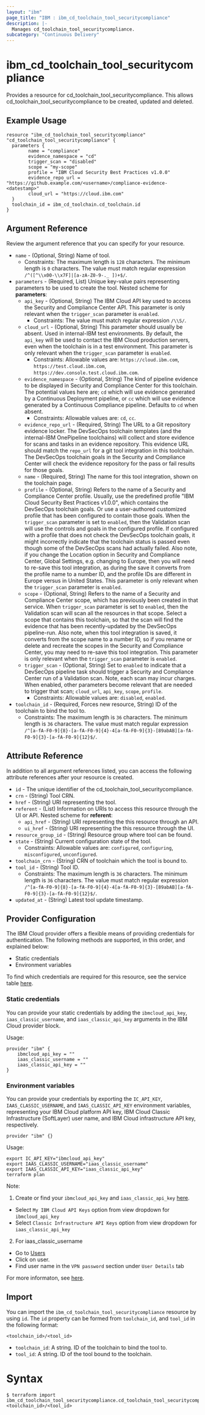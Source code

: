```yaml
---
layout: "ibm"
page_title: "IBM : ibm_cd_toolchain_tool_securitycompliance"
description: |-
  Manages cd_toolchain_tool_securitycompliance.
subcategory: "Continuous Delivery"
---
```


# ibm_cd_toolchain_tool_securitycompliance

Provides a resource for cd_toolchain_tool_securitycompliance. This allows cd_toolchain_tool_securitycompliance to be created, updated and deleted.

## Example Usage

```hcl
resource "ibm_cd_toolchain_tool_securitycompliance" "cd_toolchain_tool_securitycompliance" {
  parameters {
		name = "compliance"
		evidence_namespace = "cd"
		trigger_scan = "disabled"
		scope = "my-scope"
		profile = "IBM Cloud Security Best Practices v1.0.0"
		evidence_repo_url = "https://github.example.com/<username>/compliance-evidence-<datestamp>"
		cloud_url = "https://cloud.ibm.com"
  }
  toolchain_id = ibm_cd_toolchain.cd_toolchain.id
}
```

## Argument Reference

Review the argument reference that you can specify for your resource.

* `name` - (Optional, String) Name of tool.
  * Constraints: The maximum length is `128` characters. The minimum length is `0` characters. The value must match regular expression `/^([^\\x00-\\x7F]|[a-zA-Z0-9-._ ])+$/`.
* `parameters` - (Required, List) Unique key-value pairs representing parameters to be used to create the tool.
Nested scheme for **parameters**:
	* `api_key` - (Optional, String) The IBM Cloud API key used to access the Security and Compliance Center API. This parameter is only relevant when the `trigger_scan` parameter is `enabled`.
	  * Constraints: The value must match regular expression `/\\S/`.
	* `cloud_url` - (Optional, String) This parameter should usually be absent. Used in internal-IBM test environments. By default, the `api_key` will be used to contact the IBM Cloud production servers, even when the toolchain is in a test environment. This parameter is only relevant when the `trigger_scan` parameter is `enabled`.
	  * Constraints: Allowable values are: `https://cloud.ibm.com`, `https://test.cloud.ibm.com`, `https://dev.console.test.cloud.ibm.com`.
	* `evidence_namespace` - (Optional, String) The kind of pipeline evidence to be displayed in Security and Compliance Center for this toolchain. The potential values here are; `cd` which will use evidence generated by a Continuous Deployment pipeline, or `cc` which will use evidence generated by a Continuous Compliance pipeline. Defaults to `cd` when absent.
	  * Constraints: Allowable values are: `cd`, `cc`.
	* `evidence_repo_url` - (Required, String) The URL to a Git repository evidence locker. The DevSecOps toolchain templates (and the internal-IBM OnePipeline toolchains) will collect and store evidence for scans and tasks in an evidence repository. This evidence URL should match the `repo_url` for a git tool integration in this toolchain. The DevSecOps toolchain goals in the Security and Compliance Center will check the evidence repository for the pass or fail results for those goals.
	* `name` - (Required, String) The name for this tool integration, shown on the toolchain page.
	* `profile` - (Optional, String) Refers to the name of a Security and Compliance Center profile. Usually, use the predefined profile "IBM Cloud Security Best Practices v1.0.0", which contains the DevSecOps toolchain goals. Or use a user-authored customized profile that has been configured to contain those goals. When the `trigger_scan` parameter is set to `enabled`, then the Validation scan will use the controls and goals in the configured profile. If configured with a profile that does not check the DevSecOps toolchain goals, it might incorrectly indicate that the toolchain status is passed even though some of the DevSecOps scans had actually failed. Also note, if you change the Location option in Security and Compliance Center, Global Settings, e.g. changing to Europe, then you will need to re-save this tool integration, as during the save it converts from the profile name to a number ID, and the profile IDs are different in Europe versus in United States. This parameter is only relevant when the `trigger_scan` parameter is `enabled`.
	* `scope` - (Optional, String) Refers to the name of a Security and Compliance Center scope, which has previously been created in that service. When `trigger_scan` parameter is set to `enabled`, then the Validation scan will scan all the resources in that scope. Select a scope that contains this toolchain, so that the scan will find the evidence that has been recently-updated by the DevSecOps pipeline-run. Also note, when this tool integration is saved, it converts from the scope name to a number ID, so if you rename or delete and recreate the scopes in the Security and Compliance Center, you may need to re-save this tool integration. This parameter is only relevant when the `trigger_scan` parameter is `enabled`.
	* `trigger_scan` - (Optional, String) Set to `enabled` to indicate that a DevSecOps pipeline task should trigger a Security and Compliance Center run of a Validation scan. Note, each scan may incur charges. When enabled, other parameters become relevant that are needed to trigger that scan; `cloud_url`, `api_key`, `scope`, `profile`.
	  * Constraints: Allowable values are: `disabled`, `enabled`.
* `toolchain_id` - (Required, Forces new resource, String) ID of the toolchain to bind the tool to.
  * Constraints: The maximum length is `36` characters. The minimum length is `36` characters. The value must match regular expression `/^[a-fA-F0-9]{8}-[a-fA-F0-9]{4}-4[a-fA-F0-9]{3}-[89abAB][a-fA-F0-9]{3}-[a-fA-F0-9]{12}$/`.

## Attribute Reference

In addition to all argument references listed, you can access the following attribute references after your resource is created.

* `id` - The unique identifier of the cd_toolchain_tool_securitycompliance.
* `crn` - (String) Tool CRN.
* `href` - (String) URI representing the tool.
* `referent` - (List) Information on URIs to access this resource through the UI or API.
Nested scheme for **referent**:
	* `api_href` - (String) URI representing the this resource through an API.
	* `ui_href` - (String) URI representing the this resource through the UI.
* `resource_group_id` - (String) Resource group where tool can be found.
* `state` - (String) Current configuration state of the tool.
  * Constraints: Allowable values are: `configured`, `configuring`, `misconfigured`, `unconfigured`.
* `toolchain_crn` - (String) CRN of toolchain which the tool is bound to.
* `tool_id` - (String) Tool ID.
  * Constraints: The maximum length is `36` characters. The minimum length is `36` characters. The value must match regular expression `/^[a-fA-F0-9]{8}-[a-fA-F0-9]{4}-4[a-fA-F0-9]{3}-[89abAB][a-fA-F0-9]{3}-[a-fA-F0-9]{12}$/`.
* `updated_at` - (String) Latest tool update timestamp.

## Provider Configuration

The IBM Cloud provider offers a flexible means of providing credentials for authentication. The following methods are supported, in this order, and explained below:

- Static credentials
- Environment variables

To find which credentials are required for this resource, see the service table [here](https://cloud.ibm.com/docs/ibm-cloud-provider-for-terraform?topic=ibm-cloud-provider-for-terraform-provider-reference#required-parameters).

### Static credentials

You can provide your static credentials by adding the `ibmcloud_api_key`, `iaas_classic_username`, and `iaas_classic_api_key` arguments in the IBM Cloud provider block.

Usage:
```
provider "ibm" {
    ibmcloud_api_key = ""
    iaas_classic_username = ""
    iaas_classic_api_key = ""
}
```

### Environment variables

You can provide your credentials by exporting the `IC_API_KEY`, `IAAS_CLASSIC_USERNAME`, and `IAAS_CLASSIC_API_KEY` environment variables, representing your IBM Cloud platform API key, IBM Cloud Classic Infrastructure (SoftLayer) user name, and IBM Cloud infrastructure API key, respectively.

```
provider "ibm" {}
```

Usage:
```
export IC_API_KEY="ibmcloud_api_key"
export IAAS_CLASSIC_USERNAME="iaas_classic_username"
export IAAS_CLASSIC_API_KEY="iaas_classic_api_key"
terraform plan
```

Note:

1. Create or find your `ibmcloud_api_key` and `iaas_classic_api_key` [here](https://cloud.ibm.com/iam/apikeys).
  - Select `My IBM Cloud API Keys` option from view dropdown for `ibmcloud_api_key`
  - Select `Classic Infrastructure API Keys` option from view dropdown for `iaas_classic_api_key`
2. For iaas_classic_username
  - Go to [Users](https://cloud.ibm.com/iam/users)
  - Click on user.
  - Find user name in the `VPN password` section under `User Details` tab

For more informaton, see [here](https://registry.terraform.io/providers/IBM-Cloud/ibm/latest/docs#authentication).

## Import

You can import the `ibm_cd_toolchain_tool_securitycompliance` resource by using `id`.
The `id` property can be formed from `toolchain_id`, and `tool_id` in the following format:

```
<toolchain_id>/<tool_id>
```
* `toolchain_id`: A string. ID of the toolchain to bind the tool to.
* `tool_id`: A string. ID of the tool bound to the toolchain.

# Syntax
```
$ terraform import ibm_cd_toolchain_tool_securitycompliance.cd_toolchain_tool_securitycompliance <toolchain_id>/<tool_id>
```
